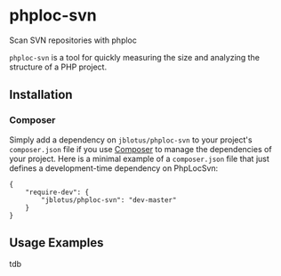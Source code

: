 phploc-svn
==========

Scan SVN repositories with phploc

`phploc-svn` is a tool for quickly measuring the size and analyzing the structure of a PHP project.

## Installation

### Composer

Simply add a dependency on `jblotus/phploc-svn` to your project's `composer.json` file if you use [Composer](http://getcomposer.org/) to manage the dependencies of your project. Here is a minimal example of a `composer.json` file that just defines a development-time dependency on PhpLocSvn:

    {
        "require-dev": {
            "jblotus/phploc-svn": "dev-master"
        }
    }


## Usage Examples
tdb
